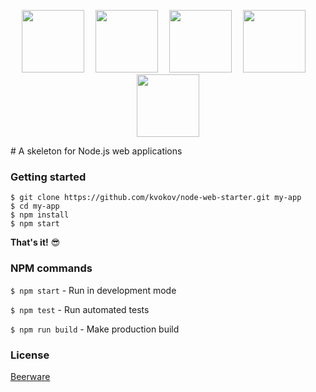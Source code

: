 <p align="center">
  <img src="http://svgporn.com/logos/nodejs-icon.svg" width="100">&emsp;
  <img src="http://svgporn.com/logos/express.svg" width="100">&emsp;
  <img src="http://svgporn.com/logos/es6.svg" width="100">&emsp;
  <img src="http://svgporn.com/logos/babel.svg" width="100">&emsp;
  <img src="http://svgporn.com/logos/mocha.svg" width="100">
</p>
# A skeleton for Node.js web applications

### Getting started

```shell
$ git clone https://github.com/kvokov/node-web-starter.git my-app
$ cd my-app
$ npm install
$ npm start
```
**That's it!** :sunglasses:

### NPM commands

`$ npm start` - Run in development mode

`$ npm test` - Run automated tests

`$ npm run build` - Make production build

### License

[Beerware](LICENSE.md)


